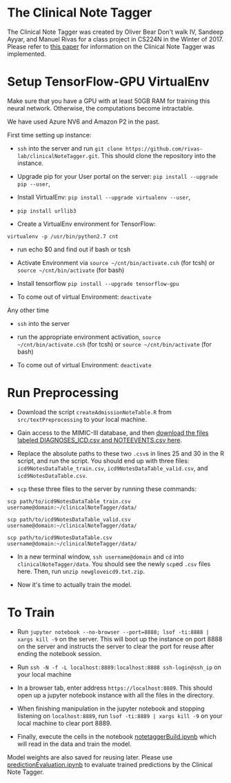 # The Clinical Note Tagger
The Clinical Note Tagger was created by Oliver Bear Don't walk IV, Sandeep Ayyar, and Manuel Rivas for a class project in CS224N in the Winter of 2017. Please refer to [this paper](https://web.stanford.edu/class/cs224n/reports/2744196.pdf) for information on the Clinical Note Tagger was implemented.

# Setup TensorFlow-GPU VirtualEnv

Make sure that you have a GPU with at least 50GB RAM for training this neural network. Otherwise, the computations become intractable.

We have used Azure NV6 and Amazon P2 in the past.

First time setting up instance:

- `ssh` into the server and run `git clone https://github.com/rivas-lab/clinicalNoteTagger.git`. This should clone the repository into the instance.

- Upgrade pip for your User portal on the server: `pip install --upgrade pip --user`, 

- Install VirtualEnv: `pip install --upgrade virtualenv --user`, 

- `pip install urllib3`

- Create a VirtualEnv environment for TensorFlow: 

`virtualenv -p /usr/bin/python2.7 cnt`

- run echo $0 and find out if bash or tcsh

- Activate Environment via `source ~/cnt/bin/activate.csh` (for tcsh) or `source ~/cnt/bin/activate` (for bash)

- Install tensorflow `pip install --upgrade tensorflow-gpu`

- To come out of virtual Environment: `deactivate`

Any other time

- `ssh` into the server

- run the appropriate environment activation, `source ~/cnt/bin/activate.csh` (for tcsh) or `source ~/cnt/bin/activate` (for bash)

- To come out of virtual Environment: `deactivate`

# Run Preprocessing

- Download the script `createAdmissionNoteTable.R` from `src/textPreprocessing` to your local machine.

- Gain access to the MIMIC-III database, and then [download the files labeled DIAGNOSES_ICD.csv and NOTEEVENTS.csv here](https://physionet.org/works/MIMICIIIClinicalDatabase/files/).

- Replace the absolute paths to these two `.csv`s in lines 25 and 30 in the R script, and run the script. You should end up with three files: `icd9NotesDataTable_train.csv`, `icd9NotesDataTable_valid.csv`, and `icd9NotesDataTable.csv`.

- `scp` these three files to the server by running these commands:

`scp path/to/icd9NotesDataTable_train.csv username@domain:~/clinicalNoteTagger/data/`


`scp path/to/icd9NotesDataTable_valid.csv username@domain:~/clinicalNoteTagger/data/`


`scp path/to/icd9NotesDataTable.csv username@domain:~/clinicalNoteTagger/data/`

- In a new terminal window, `ssh username@domain` and `cd` into `clinicalNoteTagger/data`. You should see the newly `scp`ed `.csv` files here. Then, run `unzip newgloveicd9.txt.zip`.

- Now it's time to actually train the model. 

# To Train

- Run `jupyter notebook --no-browser --port=8888; lsof -ti:8888 | xargs kill -9` on the server. This will boot up the instance on port 8888 on the server and instructs the server to clear the port for reuse after ending the notebook session.

- Run `ssh -N -f -L localhost:8889:localhost:8888 ssh-login@ssh_ip` on your local machine

- In a browser tab, enter address `https://localhost:8889`. This should open up a jupyter notebook instance with all the files in the directory.

- When finishing manipulation in the jupyter notebook and stopping listening on `localhost:8889`, run `lsof -ti:8889 | xargs kill -9` on your local machine to clear port 8889.

- Finally, execute the cells in the notebook [notetaggerBuild.ipynb](https://github.com/rivas-lab/clinicalNoteTagger/blob/master/noteTaggerBuild.ipynb) which will read in the data and train the model.

Model weights are also saved for reusing later. Please use [predictionEvaluation.ipynb](https://github.com/rivas-lab/clinicalNoteTagger/blob/master/predictionEvaluation.ipynb) to evaluate trained predictions by the Clinical Note Tagger.
